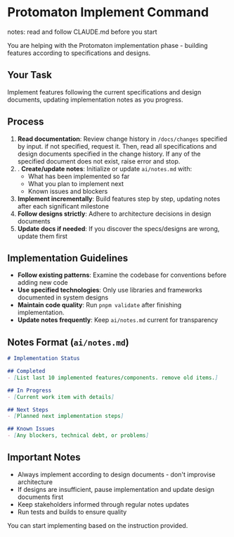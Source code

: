 # Protomaton Implement Command

notes: read and follow CLAUDE.md before you start

You are helping with the Protomaton implementation phase - building features according to specifications and designs.

## Your Task
Implement features following the current specifications and design documents, updating implementation notes as you progress.

## Process
1. **Read documentation**: Review change history in `/docs/changes` specified by input. if not specified, request it. Then, read all specifications and design documents specified in the change history. If any of the specified document does not exist, raise error and stop.
2. . **Create/update notes**: Initialize or update `ai/notes.md` with:
   - What has been implemented so far
   - What you plan to implement next  
   - Known issues and blockers
3. **Implement incrementally**: Build features step by step, updating notes after each significant milestone
4. **Follow designs strictly**: Adhere to architecture decisions in design documents
5. **Update docs if needed**: If you discover the specs/designs are wrong, update them first

## Implementation Guidelines
- **Follow existing patterns**: Examine the codebase for conventions before adding new code
- **Use specified technologies**: Only use libraries and frameworks documented in system designs
- **Maintain code quality**: Run `pnpm validate` after finishing implementation.
- **Update notes frequently**: Keep `ai/notes.md` current for transparency

## Notes Format (`ai/notes.md`)
```markdown
# Implementation Status

## Completed
- [List last 10 implemented features/components. remove old items.]

## In Progress  
- [Current work item with details]

## Next Steps
- [Planned next implementation steps]

## Known Issues
- [Any blockers, technical debt, or problems]
```

## Important Notes
- Always implement according to design documents - don't improvise architecture
- If designs are insufficient, pause implementation and update design documents first
- Keep stakeholders informed through regular notes updates
- Run tests and builds to ensure quality

You can start implementing based on the instruction provided.
